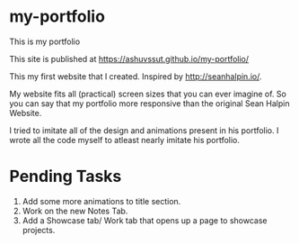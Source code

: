# my-portfolio

This is my portfolio

This site is published at https://ashuvssut.github.io/my-portfolio/

This my first website that I created. Inspired by http://seanhalpin.io/. 

My website fits all (practical) screen sizes that you can ever imagine of. So you can say that my portfolio more responsive than the original Sean Halpin Website.

I tried to imitate all of the design and animations present in his portfolio. I wrote all the code myself to atleast nearly imitate his portfolio.


# Pending Tasks

1. Add some more animations to title section.
2. Work on the new Notes Tab.
3. Add a Showcase tab/ Work tab that opens up a page to showcase projects.

